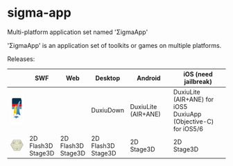 # sigma-app

Multi-platform application set named 'ΣigmaApp'

'ΣigmaApp' is an application set of toolkits or games on multiple platforms.

Releases:

| | SWF | Web | Desktop | Android | iOS (need jailbreak) |
|---|---|---|---|---|---|
| <img src='duxiu.png' alt='DuxiuApp' title='DuxiuApp: 读秀图书下载制作工具' width='70px' height='70px' /> | | | DuxiuDown | DuxiuLite (AIR+ANE) | DuxiuLite (AIR+ANE) for iOS5 <br/> DuxiuApp (Objective-C) for iOS5/6 |
| <img src='xpchess.png' alt='XpChess' title='XpChess: 多人中国象棋' /> | 2D <br/> Flash3D <br/> Stage3D | 2D <br/> Flash3D <br/> Stage3D | 2D <br/> Flash3D <br/> Stage3D | 2D <br/>Stage3D | 2D <br/> Stage3D |

